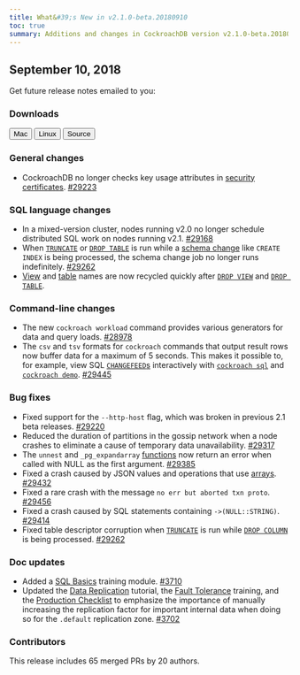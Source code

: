 ```yaml
---
title: What&#39;s New in v2.1.0-beta.20180910
toc: true
summary: Additions and changes in CockroachDB version v2.1.0-beta.20180910 since version v2.1.0-beta.20180904
---
```


## September 10, 2018

Get future release notes emailed to you:

<div class="hubspot-install-form install-form-1 clearfix">
    <script>
        hbspt.forms.create({
            css: '',
            cssClass: 'install-form',
            portalId: '1753393',
            formId: '39686297-81d2-45e7-a73f-55a596a8d5ff',
            formInstanceId: 1,
            target: '.install-form-1'
        });
    </script>
</div>

### Downloads

<div id="os-tabs" class="clearfix">
    <a href="https://binaries.cockroachdb.com/cockroach-v2.1.0-beta.20180910.darwin-10.9-amd64.tgz"><button id="mac" data-eventcategory="mac-binary-release-notes">Mac</button></a>
    <a href="https://binaries.cockroachdb.com/cockroach-v2.1.0-beta.20180910.linux-amd64.tgz"><button id="linux" data-eventcategory="linux-binary-release-notes">Linux</button></a>
    <a href="https://binaries.cockroachdb.com/cockroach-v2.1.0-beta.20180910.src.tgz"><button id="source" data-eventcategory="source-release-notes">Source</button></a>
</div>

### General changes

- CockroachDB no longer checks key usage attributes in [security certificates](../v2.1/create-security-certificates.html). [#29223][#29223]

### SQL language changes

- In a mixed-version cluster, nodes running v2.0 no longer schedule distributed SQL work on nodes running v2.1. [#29168][#29168]
- When [`TRUNCATE`](../v2.1/truncate.html) or [`DROP TABLE`](../v2.1/drop-table.html) is run while a [schema change](../v2.1/online-schema-changes.html) like `CREATE INDEX` is being processed, the schema change job no longer runs indefinitely. [#29262][#29262]
- [View](../v2.1/create-view.html) and [table](../v2.1/create-table.html) names are now recycled quickly after [`DROP VIEW`](../v2.1/drop-view.html) and [`DROP TABLE`](../v2.1/drop-table.html).

### Command-line changes

- The new `cockroach workload` command provides various generators for data and query loads. [#28978][#28978]
- The `csv` and `tsv` formats for `cockroach` commands that output result rows now buffer data for a maximum of 5 seconds. This makes it possible to, for example, view SQL [`CHANGEFEED`s](../v2.1/create-changefeed.html) interactively with [`cockroach sql`](../v2.1/use-the-built-in-sql-client.html) and [`cockroach demo`](../v2.1/cockroach-demo.html). [#29445][#29445]

### Bug fixes

- Fixed support for the `--http-host` flag, which was broken in previous 2.1 beta releases. [#29220][#29220]
- Reduced the duration of partitions in the gossip network when a node crashes to eliminate a cause of temporary data unavailability. [#29317][#29317]
- The `unnest` and `_pg_expandarray` [functions](../v2.1/functions-and-operators.html) now return an error when called with NULL as the first argument. [#29385][#29385]
- Fixed a crash caused by JSON values and operations that use [arrays](../v2.1/array.html). [#29432][#29432]
- Fixed a rare crash with the message `no err but aborted txn proto`. [#29456][#29456]
- Fixed a crash caused by SQL statements containing `->(NULL::STRING)`. [#29414][#29414]
- Fixed table descriptor corruption when [`TRUNCATE`](../v2.1/truncate.html) is run while [`DROP COLUMN`](../v2.1/drop-column.html) is being processed. [#29262][#29262]

### Doc updates

- Added a [SQL Basics](../v2.1/training/sql-basics.html) training module. [#3710](https://github.com/cockroachdb/docs/pull/3710)
- Updated the [Data Replication](../v2.1/demo-data-replication.html) tutorial, the [Fault Tolerance](../v2.1/training/fault-tolerance-and-automated-repair.html) training, and the [Production Checklist](../v2.1/recommended-production-settings.html) to emphasize the importance of manually increasing the replication factor for important internal data when doing so for the `.default` replication zone. [#3702](https://github.com/cockroachdb/docs/pull/3702)

### Contributors

This release includes 65 merged PRs by 20 authors.

[#28978]: https://github.com/cockroachdb/cockroach/pull/28978
[#29168]: https://github.com/cockroachdb/cockroach/pull/29168
[#29220]: https://github.com/cockroachdb/cockroach/pull/29220
[#29223]: https://github.com/cockroachdb/cockroach/pull/29223
[#29262]: https://github.com/cockroachdb/cockroach/pull/29262
[#29294]: https://github.com/cockroachdb/cockroach/pull/29294
[#29317]: https://github.com/cockroachdb/cockroach/pull/29317
[#29352]: https://github.com/cockroachdb/cockroach/pull/29352
[#29385]: https://github.com/cockroachdb/cockroach/pull/29385
[#29414]: https://github.com/cockroachdb/cockroach/pull/29414
[#29432]: https://github.com/cockroachdb/cockroach/pull/29432
[#29445]: https://github.com/cockroachdb/cockroach/pull/29445
[#29456]: https://github.com/cockroachdb/cockroach/pull/29456
